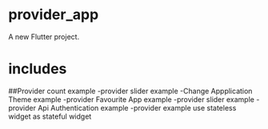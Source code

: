 # provider_app

A new Flutter project.

# includes

##Provider count example
-provider slider example
-Change Appplication Theme example
-provider Favourite App example
-provider slider example
-provider Api Authentication example
-provider example use stateless widget as stateful widget
